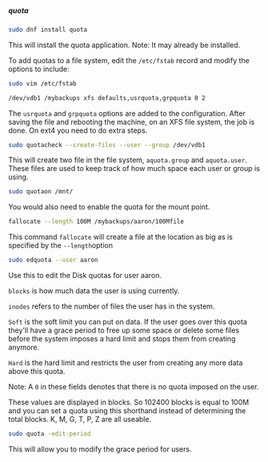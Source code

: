 ##### quota

```sh
sudo dnf install quota
```

This will install the quota application. Note: It may already be installed. 

To add quotas to a file system, edit the `/etc/fstab` record and modify the options to include:

```sh
sudo vim /etc/fstab

/dev/vdb1 /mybackups xfs defaults,usrquota,grpquota 0 2
```

The `usrquota` and `grpquota` options are added to the configuration. After saving the file and rebooting the machine, on an XFS file system, the job is done. On ext4 you need to do extra steps. 

```sh
sudo quotacheck --create-files --user --group /dev/vdb1
```

This will create two file in the file system, `aquota.group` and `aquota.user`. These files are used to keep track of how much space each user or group is using. 

```sh
sudo quotaon /mnt/
```

You would also need to enable the quota for the mount point. 

```sh
fallocate --length 100M /mybackups/aaron/100Mfile
```

This command `fallocate` will create a file at the location as big as is specified by the `--length`option 

```sh
sudo edquota --user aaron
```

Use this to edit the Disk quotas for user aaron. 

`blocks` is how much data the user is using currently. 

`inodes` refers to the number of files the user has in the system. 

`Soft` is the soft limit you can put on data. If the user goes over this quota they'll have a grace period to free up some space or delete some files before the system imposes a hard limit and stops them from creating anymore. 

`Hard` is the hard limit and restricts the user from creating any more data above this quota. 

Note: A `0` in these fields denotes that there is no quota imposed on the user.

These values are displayed in blocks. So 102400 blocks is equal to 100M and you can set a quota using this shorthand instead of determining the total blocks. K, M, G, T, P, Z are all useable.

```sh
sudo quota -edit-period
```

This will allow you to modify the grace period for users.